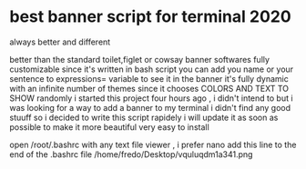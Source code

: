 # best banner script for terminal 2020
always better and different

better than the standard toilet,figlet or cowsay banner softwares
 fully customizable since it's written in bash script
 you can add you name or your sentence to expressions= variable to see it in the banner
 it's fully dynamic with an infinite number of themes since it chooses COLORS AND TEXT TO SHOW randomly
 i started this project four hours ago , i didn't intend to but i was looking for a way to add a banner to my terminal i didn't find any good stuuff so i decided to write this script rapidely
 i will update it as soon as possible to make it more beautiful 
very easy to install 

open /root/.bashrc with any text file viewer , i prefer nano
add this line to the end of the .bashrc file
/home/fredo/Desktop/vquluqdm1a341.png
